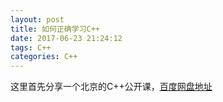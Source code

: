 ```yaml
---
layout: post
title: 如何正确学习C++
date: 2017-06-23 21:24:12
tags: C++
categories: C++
---
```


这里首先分享一个北京的C++公开课，[百度网盘地址](https://pan.baidu.com/s/1YDHwcPeveUOIsmKHox7YPQ)

